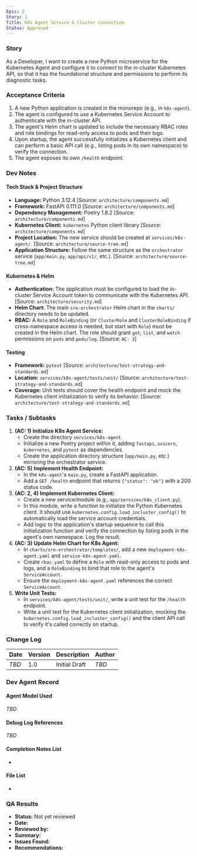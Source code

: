 ```yaml
---
Epic: 2
Story: 1
Title: K8s Agent Service & Cluster Connection
Status: Approved
---
```


### Story

As a Developer, I want to create a new Python microservice for the Kubernetes Agent and configure it to connect to the in-cluster Kubernetes API, so that it has the foundational structure and permissions to perform its diagnostic tasks.

### Acceptance Criteria

1.  A new Python application is created in the monorepo (e.g., in `k8s-agent`).
2.  The agent is configured to use a Kubernetes Service Account to authenticate with the in-cluster API.
3.  The agent's Helm chart is updated to include the necessary RBAC roles and role bindings for read-only access to pods and their logs.
4.  Upon startup, the agent successfully initializes a Kubernetes client and can perform a basic API call (e.g., listing pods in its own namespace) to verify the connection.
5.  The agent exposes its own `/health` endpoint.

### Dev Notes

#### Tech Stack & Project Structure
- **Language:** Python 3.12.4 [Source: `architecture/components.md`]
- **Framework:** FastAPI 0.111.0 [Source: `architecture/components.md`]
- **Dependency Management:** Poetry 1.8.2 [Source: `architecture/components.md`]
- **Kubernetes Client:** `kubernetes` Python client library [Source: `architecture/components.md`]
- **Project Location:** The new service should be created at `services/k8s-agent/`. [Source: `architecture/source-tree.md`]
- **Application Structure:** Follow the same structure as the `orchestrator` service (`app/main.py`, `app/api/v1/`, etc.). [Source: `architecture/source-tree.md`]

#### Kubernetes & Helm
- **Authentication:** The application must be configured to load the in-cluster Service Account token to communicate with the Kubernetes API. [Source: `architecture/security.md`]
- **Helm Chart:** The main `sre-orchestrator` Helm chart in the `charts/` directory needs to be updated.
- **RBAC:** A `Role` and `RoleBinding` (or `ClusterRole` and `ClusterRoleBinding` if cross-namespace access is needed, but start with `Role`) must be created in the Helm chart. The role should grant `get`, `list`, and `watch` permissions on `pods` and `pods/log`. [Source: `AC: 3`]

#### Testing
- **Framework:** `pytest` [Source: `architecture/test-strategy-and-standards.md`]
- **Location:** `services/k8s-agent/tests/unit/` [Source: `architecture/test-strategy-and-standards.md`]
- **Coverage:** Unit tests should cover the health endpoint and mock the Kubernetes client initialization to verify its behavior. [Source: `architecture/test-strategy-and-standards.md`]

### Tasks / Subtasks

1.  **(AC: 1)** **Initialize K8s Agent Service:**
    - Create the directory `services/k8s-agent`.
    - Initialize a new Poetry project within it, adding `fastapi`, `uvicorn`, `kubernetes`, and `pytest` as dependencies.
    - Create the application directory structure (`app/main.py`, etc.) mirroring the orchestrator service.
2.  **(AC: 5)** **Implement Health Endpoint:**
    - In the `k8s-agent`'s `main.py`, create a FastAPI application.
    - Add a `GET /health` endpoint that returns `{"status": "ok"}` with a 200 status code.
3.  **(AC: 2, 4)** **Implement Kubernetes Client:**
    - Create a new service/module (e.g., `app/services/k8s_client.py`).
    - In this module, write a function to initialize the Python Kubernetes client. It should use `kubernetes.config.load_incluster_config()` to automatically load the service account credentials.
    - Add logic to the application's startup sequence to call this initialization function and verify the connection by listing pods in the agent's own namespace. Log the result.
4.  **(AC: 3)** **Update Helm Chart for K8s Agent:**
    - In `charts/sre-orchestrator/templates/`, add a new `deployment-k8s-agent.yaml` and `service-k8s-agent.yaml`.
    - Create `rbac.yaml` to define a `Role` with read-only access to pods and logs, and a `RoleBinding` to bind that role to the agent's `ServiceAccount`.
    - Ensure the `deployment-k8s-agent.yaml` references the correct `ServiceAccount`.
5.  **Write Unit Tests:**
    - In `services/k8s-agent/tests/unit/`, write a unit test for the `/health` endpoint.
    - Write a unit test for the Kubernetes client initialization, mocking the `kubernetes.config.load_incluster_config()` and the client API call to verify it's called correctly on startup.

### Change Log

| Date | Version | Description | Author |
| --- | --- | --- | --- |
| _TBD_ | 1.0 | Initial Draft | _TBD_ |

### Dev Agent Record

#### Agent Model Used
_TBD_

#### Debug Log References
_TBD_

#### Completion Notes List
-

#### File List
-

### QA Results

- **Status:** Not yet reviewed
- **Date:**
- **Reviewed by:**
- **Summary:**
- **Issues Found:**
- **Recommendations:**
